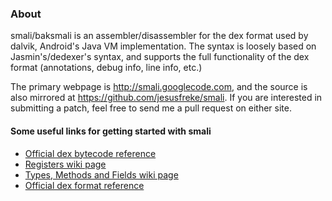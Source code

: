 ### About

smali/baksmali is an assembler/disassembler for the dex format used by dalvik, Android's Java VM implementation. The syntax is loosely based on Jasmin's/dedexer's syntax, and supports the full functionality of the dex format (annotations, debug info, line info, etc.)

The primary webpage is http://smali.googlecode.com, and the source is also mirrored at https://github.com/jesusfreke/smali. If you are interested in submitting a patch, feel free to send me a pull request on either site.

#### Some useful links for getting started with smali

- [Official dex bytecode reference](http://s.android.com/tech/dalvik/dalvik-bytecode.html)
- [Registers wiki page](https://code.google.com/p/smali/wiki/Registers)
- [Types, Methods and Fields wiki page](https://code.google.com/p/smali/wiki/TypesMethodsAndFields)
- [Official dex format reference](http://s.android.com/tech/dalvik/dex-format.html)
